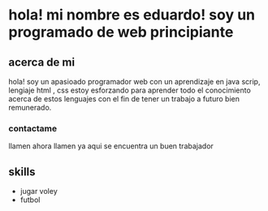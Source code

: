 # hola! mi nombre es eduardo! soy un programado de web principiante

## acerca de mi 
hola! soy un apasioado programador web con un aprendizaje en java scrip, lengiaje html , css  estoy esforzando para aprender todo el conocimiento acerca de estos lenguajes con el fin de tener un trabajo a futuro bien remunerado.

### contactame
llamen ahora llamen ya aqui se encuentra un buen trabajador

## skills

- jugar voley
- futbol